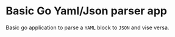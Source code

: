 # Basic Go Yaml/Json parser app

Basic go application to parse a `YAML` block to `JSON` and vise versa.
